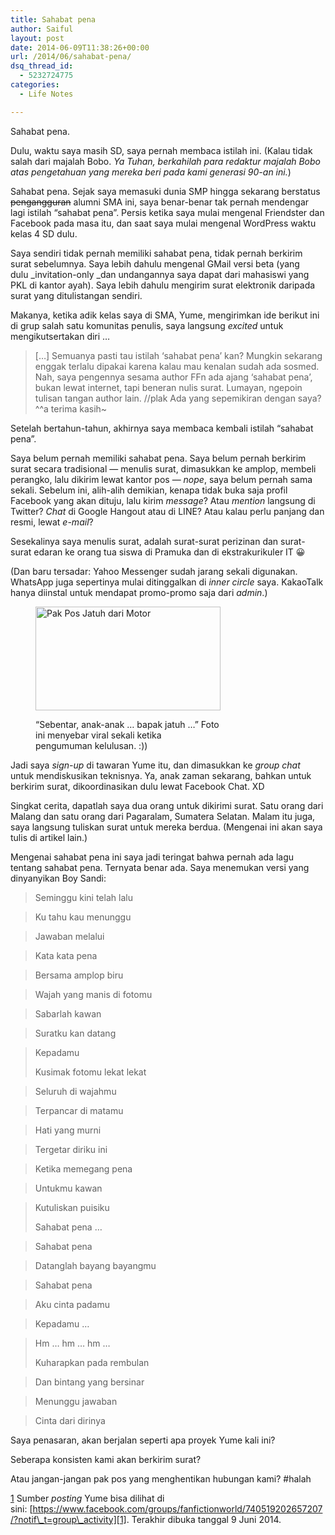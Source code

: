 ```yaml
---
title: Sahabat pena
author: Saiful
layout: post
date: 2014-06-09T11:38:26+00:00
url: /2014/06/sahabat-pena/
dsq_thread_id:
  - 5232724775
categories:
  - Life Notes

---
```

Sahabat pena.

Dulu, waktu saya masih SD, saya pernah membaca istilah ini. (Kalau tidak salah dari majalah Bobo. _Ya Tuhan, berkahilah para redaktur majalah Bobo atas pengetahuan yang mereka beri pada kami generasi 90-an ini._)

Sahabat pena. Sejak saya memasuki dunia SMP hingga sekarang berstatus <del>pengangguran</del> alumni SMA ini, saya benar-benar tak pernah mendengar lagi istilah &#8220;sahabat pena&#8221;. Persis ketika saya mulai mengenal Friendster dan Facebook pada masa itu, dan saat saya mulai mengenal WordPress waktu kelas 4 SD dulu.

Saya sendiri tidak pernah memiliki sahabat pena, tidak pernah berkirim surat sebelumnya. Saya lebih dahulu mengenal GMail versi beta (yang dulu _invitation-only _dan undangannya saya dapat dari mahasiswi yang PKL di kantor ayah). Saya lebih dahulu mengirim surat elektronik daripada surat yang ditulistangan sendiri.

Makanya, ketika adik kelas saya di SMA, Yume, mengirimkan ide berikut ini di grup salah satu komunitas penulis, saya langsung _excited_ untuk mengikutsertakan diri &#8230;

<!--more-->

> [&#8230;] Semuanya pasti tau istilah &#8216;sahabat pena&#8217; kan? Mungkin sekarang enggak terlalu dipakai karena kalau mau kenalan sudah ada sosmed. Nah, saya pengennya sesama author FFn ada ajang &#8216;sahabat pena&#8217;, bukan lewat internet, tapi beneran nulis surat. Lumayan, ngepoin tulisan tangan author lain. //plak Ada yang sepemikiran dengan saya? ^^a terima kasih~

Setelah bertahun-tahun, akhirnya saya membaca kembali istilah &#8220;sahabat pena&#8221;.

Saya belum pernah memiliki sahabat pena. Saya belum pernah berkirim surat secara tradisional — menulis surat, dimasukkan ke amplop, membeli perangko, lalu dikirim lewat kantor pos — _nope_, saya belum pernah sama sekali. Sebelum ini, alih-alih demikian, kenapa tidak buka saja profil Facebook yang akan dituju, lalu kirim _message_? Atau _mention_ langsung di Twitter? _Chat_ di Google Hangout atau di LINE? Atau kalau perlu panjang dan resmi, lewat _e-mail_?

Sesekalinya saya menulis surat, adalah surat-surat perizinan dan surat-surat edaran ke orang tua siswa di Pramuka dan di ekstrakurikuler IT 😀

(Dan baru tersadar: Yahoo Messenger sudah jarang sekali digunakan. WhatsApp juga sepertinya mulai ditinggalkan di _inner circle_ saya. KakaoTalk hanya diinstal untuk mendapat promo-promo saja dari _admin_.)<figure id="attachment_16" style="width: 296px" class="wp-caption alignright">

<img class="wp-image-16 size-full" src="http://saiful.web.id/blog/wp-content/uploads/2014/06/pak-pos-jatuh.jpg" alt="Pak Pos Jatuh dari Motor" width="296" height="166" /><figcaption class="wp-caption-text">&#8220;Sebentar, anak-anak &#8230; bapak jatuh &#8230;&#8221; Foto ini menyebar viral sekali ketika pengumuman kelulusan. :))</figcaption></figure> 

Jadi saya _sign-up_ di tawaran Yume itu, dan dimasukkan ke _group chat_ untuk mendiskusikan teknisnya. Ya, anak zaman sekarang, bahkan untuk berkirim surat, dikoordinasikan dulu lewat Facebook Chat. XD

Singkat cerita, dapatlah saya dua orang untuk dikirimi surat. Satu orang dari Malang dan satu orang dari Pagaralam, Sumatera Selatan. Malam itu juga, saya langsung tuliskan surat untuk mereka berdua. (Mengenai ini akan saya tulis di artikel lain.)

Mengenai sahabat pena ini saya jadi teringat bahwa pernah ada lagu tentang sahabat pena. Ternyata benar ada. Saya menemukan versi yang dinyanyikan Boy Sandi:



> Seminggu kini telah lalu
  
> Ku tahu kau menunggu
  
> Jawaban melalui
  
> Kata kata pena
  
> Bersama amplop biru
  
> Wajah yang manis di fotomu
  
> Sabarlah kawan
  
> Suratku kan datang
  
> Kepadamu
> 
> Kusimak fotomu lekat lekat
  
> Seluruh di wajahmu
  
> Terpancar di matamu
  
> Hati yang murni
  
> Tergetar diriku ini
  
> Ketika memegang pena
  
> Untukmu kawan
  
> Kutuliskan puisiku
> 
> Sahabat pena &#8230;
  
> Sahabat pena
  
> Datanglah bayang bayangmu
  
> Sahabat pena
  
> Aku cinta padamu
  
> Kepadamu &#8230;
  
> Hm &#8230; hm &#8230; hm &#8230;
> 
> Kuharapkan pada rembulan
  
> Dan bintang yang bersinar
  
> Menunggu jawaban
  
> Cinta dari dirinya

Saya penasaran, akan berjalan seperti apa proyek Yume kali ini?

Seberapa konsisten kami akan berkirim surat?

Atau jangan-jangan pak pos yang menghentikan hubungan kami? #halah

[1] Sumber _posting_ Yume bisa dilihat di sini: [https://www.facebook.com/groups/fanfictionworld/740519202657207/?notif\_t=group\_activity][1]. Terakhir dibuka tanggal 9 Juni 2014.

 [1]: https://www.facebook.com/groups/fanfictionworld/740519202657207/?notif_t=group_activity